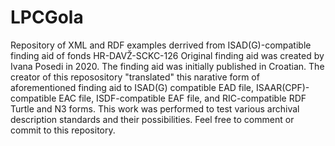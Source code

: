 # LPCGola
Repository of XML and RDF examples derrived from ISAD(G)-compatible finding aid of fonds HR-DAVŽ-SCKC-126 
Original finding aid was created by Ivana Posedi in 2020. The finding aid was initially published in Croatian.
The creator of this reposository "translated" this narative form of aforementioned finding aid to ISAD(G) compatible EAD file, ISAAR(CPF)-compatible EAC file, ISDF-compatible EAF file, and RIC-compatible RDF Turtle and N3 forms.
This work was performed to test various archival description standards and their possibilities.
Feel free to comment or commit to this repository.
